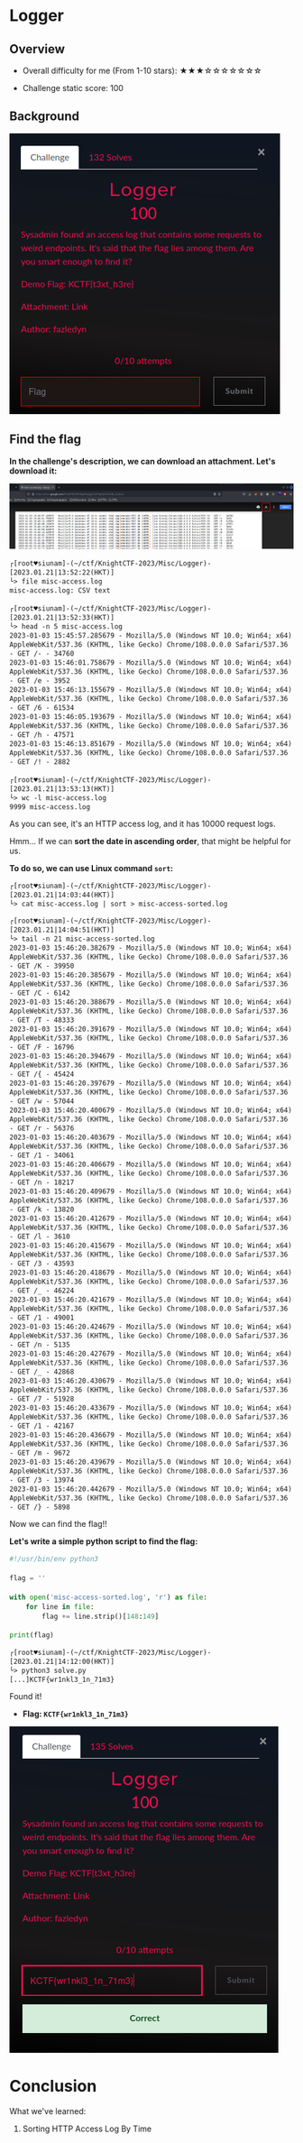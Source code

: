 # Logger

## Overview

- Overall difficulty for me (From 1-10 stars): ★★★☆☆☆☆☆☆☆

- Challenge static score: 100

## Background

![](https://github.com/siunam321/CTF-Writeups/blob/main/KnightCTF-2023/images/Pasted%20image%2020230121135147.png)

## Find the flag

**In the challenge's description, we can download an attachment. Let's download it:**

![](https://github.com/siunam321/CTF-Writeups/blob/main/KnightCTF-2023/images/Pasted%20image%2020230121135214.png)

```shell
┌[root♥siunam]-(~/ctf/KnightCTF-2023/Misc/Logger)-[2023.01.21|13:52:22(HKT)]
└> file misc-access.log 
misc-access.log: CSV text

┌[root♥siunam]-(~/ctf/KnightCTF-2023/Misc/Logger)-[2023.01.21|13:52:33(HKT)]
└> head -n 5 misc-access.log 
2023-01-03 15:45:57.285679 - Mozilla/5.0 (Windows NT 10.0; Win64; x64) AppleWebKit/537.36 (KHTML, like Gecko) Chrome/108.0.0.0 Safari/537.36 - GET /- - 34760
2023-01-03 15:46:01.758679 - Mozilla/5.0 (Windows NT 10.0; Win64; x64) AppleWebKit/537.36 (KHTML, like Gecko) Chrome/108.0.0.0 Safari/537.36 - GET /e - 3952
2023-01-03 15:46:13.155679 - Mozilla/5.0 (Windows NT 10.0; Win64; x64) AppleWebKit/537.36 (KHTML, like Gecko) Chrome/108.0.0.0 Safari/537.36 - GET /6 - 61534
2023-01-03 15:46:05.193679 - Mozilla/5.0 (Windows NT 10.0; Win64; x64) AppleWebKit/537.36 (KHTML, like Gecko) Chrome/108.0.0.0 Safari/537.36 - GET /h - 47571
2023-01-03 15:46:13.851679 - Mozilla/5.0 (Windows NT 10.0; Win64; x64) AppleWebKit/537.36 (KHTML, like Gecko) Chrome/108.0.0.0 Safari/537.36 - GET /! - 2882

┌[root♥siunam]-(~/ctf/KnightCTF-2023/Misc/Logger)-[2023.01.21|13:53:13(HKT)]
└> wc -l misc-access.log 
9999 misc-access.log
```

As you can see, it's an HTTP access log, and it has 10000 request logs.

Hmm... If we can **sort the date in ascending order**, that might be helpful for us.

**To do so, we can use Linux command `sort`:**
```shell
┌[root♥siunam]-(~/ctf/KnightCTF-2023/Misc/Logger)-[2023.01.21|14:03:44(HKT)]
└> cat misc-access.log | sort > misc-access-sorted.log
```

```shell
┌[root♥siunam]-(~/ctf/KnightCTF-2023/Misc/Logger)-[2023.01.21|14:04:51(HKT)]
└> tail -n 21 misc-access-sorted.log
2023-01-03 15:46:20.382679 - Mozilla/5.0 (Windows NT 10.0; Win64; x64) AppleWebKit/537.36 (KHTML, like Gecko) Chrome/108.0.0.0 Safari/537.36 - GET /K - 39950
2023-01-03 15:46:20.385679 - Mozilla/5.0 (Windows NT 10.0; Win64; x64) AppleWebKit/537.36 (KHTML, like Gecko) Chrome/108.0.0.0 Safari/537.36 - GET /C - 6142
2023-01-03 15:46:20.388679 - Mozilla/5.0 (Windows NT 10.0; Win64; x64) AppleWebKit/537.36 (KHTML, like Gecko) Chrome/108.0.0.0 Safari/537.36 - GET /T - 48333
2023-01-03 15:46:20.391679 - Mozilla/5.0 (Windows NT 10.0; Win64; x64) AppleWebKit/537.36 (KHTML, like Gecko) Chrome/108.0.0.0 Safari/537.36 - GET /F - 16796
2023-01-03 15:46:20.394679 - Mozilla/5.0 (Windows NT 10.0; Win64; x64) AppleWebKit/537.36 (KHTML, like Gecko) Chrome/108.0.0.0 Safari/537.36 - GET /{ - 45424
2023-01-03 15:46:20.397679 - Mozilla/5.0 (Windows NT 10.0; Win64; x64) AppleWebKit/537.36 (KHTML, like Gecko) Chrome/108.0.0.0 Safari/537.36 - GET /w - 57044
2023-01-03 15:46:20.400679 - Mozilla/5.0 (Windows NT 10.0; Win64; x64) AppleWebKit/537.36 (KHTML, like Gecko) Chrome/108.0.0.0 Safari/537.36 - GET /r - 56376
2023-01-03 15:46:20.403679 - Mozilla/5.0 (Windows NT 10.0; Win64; x64) AppleWebKit/537.36 (KHTML, like Gecko) Chrome/108.0.0.0 Safari/537.36 - GET /1 - 34061
2023-01-03 15:46:20.406679 - Mozilla/5.0 (Windows NT 10.0; Win64; x64) AppleWebKit/537.36 (KHTML, like Gecko) Chrome/108.0.0.0 Safari/537.36 - GET /n - 18217
2023-01-03 15:46:20.409679 - Mozilla/5.0 (Windows NT 10.0; Win64; x64) AppleWebKit/537.36 (KHTML, like Gecko) Chrome/108.0.0.0 Safari/537.36 - GET /k - 13820
2023-01-03 15:46:20.412679 - Mozilla/5.0 (Windows NT 10.0; Win64; x64) AppleWebKit/537.36 (KHTML, like Gecko) Chrome/108.0.0.0 Safari/537.36 - GET /l - 3610
2023-01-03 15:46:20.415679 - Mozilla/5.0 (Windows NT 10.0; Win64; x64) AppleWebKit/537.36 (KHTML, like Gecko) Chrome/108.0.0.0 Safari/537.36 - GET /3 - 43593
2023-01-03 15:46:20.418679 - Mozilla/5.0 (Windows NT 10.0; Win64; x64) AppleWebKit/537.36 (KHTML, like Gecko) Chrome/108.0.0.0 Safari/537.36 - GET /_ - 46224
2023-01-03 15:46:20.421679 - Mozilla/5.0 (Windows NT 10.0; Win64; x64) AppleWebKit/537.36 (KHTML, like Gecko) Chrome/108.0.0.0 Safari/537.36 - GET /1 - 49001
2023-01-03 15:46:20.424679 - Mozilla/5.0 (Windows NT 10.0; Win64; x64) AppleWebKit/537.36 (KHTML, like Gecko) Chrome/108.0.0.0 Safari/537.36 - GET /n - 5135
2023-01-03 15:46:20.427679 - Mozilla/5.0 (Windows NT 10.0; Win64; x64) AppleWebKit/537.36 (KHTML, like Gecko) Chrome/108.0.0.0 Safari/537.36 - GET /_ - 42868
2023-01-03 15:46:20.430679 - Mozilla/5.0 (Windows NT 10.0; Win64; x64) AppleWebKit/537.36 (KHTML, like Gecko) Chrome/108.0.0.0 Safari/537.36 - GET /7 - 51928
2023-01-03 15:46:20.433679 - Mozilla/5.0 (Windows NT 10.0; Win64; x64) AppleWebKit/537.36 (KHTML, like Gecko) Chrome/108.0.0.0 Safari/537.36 - GET /1 - 42167
2023-01-03 15:46:20.436679 - Mozilla/5.0 (Windows NT 10.0; Win64; x64) AppleWebKit/537.36 (KHTML, like Gecko) Chrome/108.0.0.0 Safari/537.36 - GET /m - 9672
2023-01-03 15:46:20.439679 - Mozilla/5.0 (Windows NT 10.0; Win64; x64) AppleWebKit/537.36 (KHTML, like Gecko) Chrome/108.0.0.0 Safari/537.36 - GET /3 - 13974
2023-01-03 15:46:20.442679 - Mozilla/5.0 (Windows NT 10.0; Win64; x64) AppleWebKit/537.36 (KHTML, like Gecko) Chrome/108.0.0.0 Safari/537.36 - GET /} - 5898
```

Now we can find the flag!!

**Let's write a simple python script to find the flag:**
```py
#!/usr/bin/env python3

flag = ''

with open('misc-access-sorted.log', 'r') as file:
    for line in file:
        flag += line.strip()[148:149]

print(flag)
```

```shell
┌[root♥siunam]-(~/ctf/KnightCTF-2023/Misc/Logger)-[2023.01.21|14:12:00(HKT)]
└> python3 solve.py
[...]KCTF{wr1nkl3_1n_71m3}
```

Found it!

- **Flag: `KCTF{wr1nkl3_1n_71m3}`**

![](https://github.com/siunam321/CTF-Writeups/blob/main/KnightCTF-2023/images/Pasted%20image%2020230121141355.png)

# Conclusion

What we've learned:

1. Sorting HTTP Access Log By Time